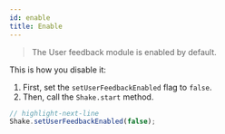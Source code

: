 ```yaml
---
id: enable
title: Enable
---
```


>The User feedback module is enabled by default.

This is how you disable it:
1. First, set the `setUserFeedbackEnabled` flag to `false`.
1. Then, call the `Shake.start` method.

```javascript title="App.js"
// highlight-next-line
Shake.setUserFeedbackEnabled(false);
```
